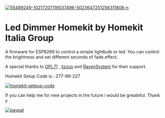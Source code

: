 <a href="https://ibb.co/bHKSdyb"><img src="https://i.ibb.co/Gs5KP1H/55489249-10217207119037496-5023647251256311808-n.jpg" alt="55489249-10217207119037496-5023647251256311808-n" border="0"></a>

# Led Dimmer Homekit by Homekit Italia Group

A firmware for ESP8266 to control a simple lightbulb or led. 
You can control the brightness and set different seconds of fade effect.

A special thanks to [GPL71](https://github.com/GPL71) , [lizzus](https://github.com/lizzus) and [RavenSystem](https://github.com/RavenSystem) for their support.

Homekit Setup Code is : 277-66-227

<a href="https://ibb.co/z7pc6P6"><img src="https://i.ibb.co/Nm5hTWT/homekit-setpup-code.jpg" alt="homekit-setpup-code" border="0"></a>

If you can help me for new projects in the future i would be greateful. Thank y

[![paypal](https://www.paypalobjects.com/en_US/IT/i/btn/btn_donateCC_LG.gif)](https://www.paypal.com/cgi-bin/webscr?cmd=_s-xclick&hosted_button_id=WKPEBA4PLFKXU&source=url)
